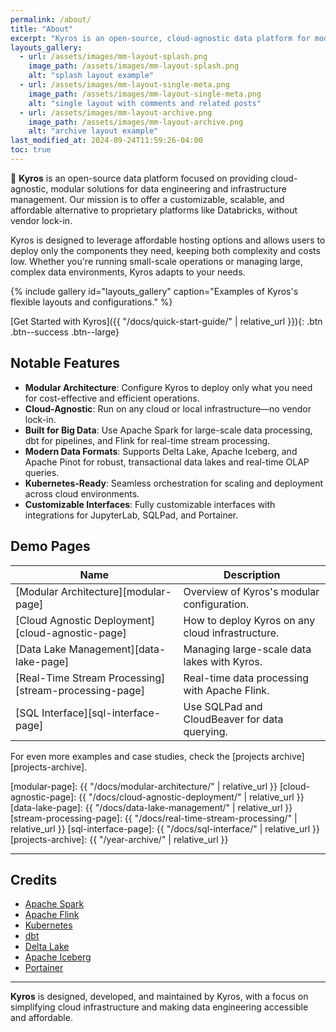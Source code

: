 ```yaml
---
permalink: /about/
title: "About"
excerpt: "Kyros is an open-source, cloud-agnostic data platform for modular and affordable infrastructure."
layouts_gallery:
  - url: /assets/images/mm-layout-splash.png
    image_path: /assets/images/mm-layout-splash.png
    alt: "splash layout example"
  - url: /assets/images/mm-layout-single-meta.png
    image_path: /assets/images/mm-layout-single-meta.png
    alt: "single layout with comments and related posts"
  - url: /assets/images/mm-layout-archive.png
    image_path: /assets/images/mm-layout-archive.png
    alt: "archive layout example"
last_modified_at: 2024-09-24T11:59:26-04:00
toc: true
---
```


🚧 **Kyros** is an open-source data platform focused on providing cloud-agnostic, modular solutions for data engineering and infrastructure management. Our mission is to offer a customizable, scalable, and affordable alternative to proprietary platforms like Databricks, without vendor lock-in. 

Kyros is designed to leverage affordable hosting options and allows users to deploy only the components they need, keeping both complexity and costs low. Whether you're running small-scale operations or managing large, complex data environments, Kyros adapts to your needs.

{% include gallery id="layouts_gallery" caption="Examples of Kyros's flexible layouts and configurations." %}

[Get Started with Kyros]({{ "/docs/quick-start-guide/" | relative_url }}){: .btn .btn--success .btn--large}

## Notable Features

- **Modular Architecture**: Configure Kyros to deploy only what you need for cost-effective and efficient operations.
- **Cloud-Agnostic**: Run on any cloud or local infrastructure—no vendor lock-in.
- **Built for Big Data**: Use Apache Spark for large-scale data processing, dbt for pipelines, and Flink for real-time stream processing.
- **Modern Data Formats**: Supports Delta Lake, Apache Iceberg, and Apache Pinot for robust, transactional data lakes and real-time OLAP queries.
- **Kubernetes-Ready**: Seamless orchestration for scaling and deployment across cloud environments.
- **Customizable Interfaces**: Fully customizable interfaces with integrations for JupyterLab, SQLPad, and Portainer.

## Demo Pages

| Name                                        | Description                                           |
| ------------------------------------------- | ----------------------------------------------------- |
| [Modular Architecture][modular-page]        | Overview of Kyros's modular configuration. |
| [Cloud Agnostic Deployment][cloud-agnostic-page] | How to deploy Kyros on any cloud infrastructure. |
| [Data Lake Management][data-lake-page]      | Managing large-scale data lakes with Kyros. |
| [Real-Time Stream Processing][stream-processing-page] | Real-time data processing with Apache Flink. |
| [SQL Interface][sql-interface-page]         | Use SQLPad and CloudBeaver for data querying. |

For even more examples and case studies, check the [projects archive][projects-archive].

[modular-page]: {{ "/docs/modular-architecture/" | relative_url }}
[cloud-agnostic-page]: {{ "/docs/cloud-agnostic-deployment/" | relative_url }}
[data-lake-page]: {{ "/docs/data-lake-management/" | relative_url }}
[stream-processing-page]: {{ "/docs/real-time-stream-processing/" | relative_url }}
[sql-interface-page]: {{ "/docs/sql-interface/" | relative_url }}
[projects-archive]: {{ "/year-archive/" | relative_url }}

---

## Credits

- [Apache Spark](https://spark.apache.org)
- [Apache Flink](https://flink.apache.org)
- [Kubernetes](https://kubernetes.io)
- [dbt](https://www.getdbt.com)
- [Delta Lake](https://delta.io)
- [Apache Iceberg](https://iceberg.apache.org)
- [Portainer](https://www.portainer.io)
---

**Kyros** is designed, developed, and maintained by Kyros, with a focus on simplifying cloud infrastructure and making data engineering accessible and affordable.
